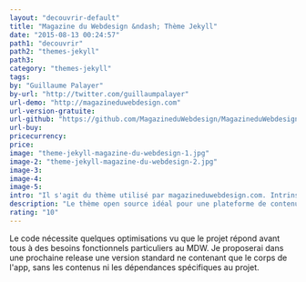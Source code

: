 ```yaml
---
layout: "decouvrir-default"
title: "Magazine du Webdesign &ndash; Thème Jekyll"
date: "2015-08-13 00:24:57"
path1: "decouvrir"
path2: "themes-jekyll"
path3:
category: "themes-jekyll"
tags:
by: "Guillaume Palayer"
by-url: "http://twitter.com/guillaumpalayer"
url-demo: "http://magazineduwebdesign.com"
url-version-gratuite:
url-github: "https://github.com/MagazineduWebdesign/MagazineduWebdesign.github.io"
url-buy:
pricecurrency:
price:
image: "theme-jekyll-magazine-du-webdesign-1.jpg"
image-2: "theme-jekyll-magazine-du-webdesign-2.jpg"
image-3:
image-4:
image-5:
intro: "Il s'agit du thème utilisé par magazineduwebdesign.com. Intrinséquement open source, Jekyll et les thèmes associés doivent être accessibles et modifiables par tous. Vous pouvez donc créer un fork du projet en vous rendant sur le répértoire GitHub hébergeant l'app. Plus de détails ci-dessous."
description: "Le thème open source idéal pour une plateforme de contenu blog ou magazine hébergée sur GitHub."
rating: "10"
---
```

Le code nécessite quelques optimisations vu que le projet répond avant tous à des besoins fonctionnels particuliers au MDW. Je proposerai dans une prochaine release une version standard ne contenant que le corps de l'app, sans les contenus ni les dépendances spécifiques au projet.
